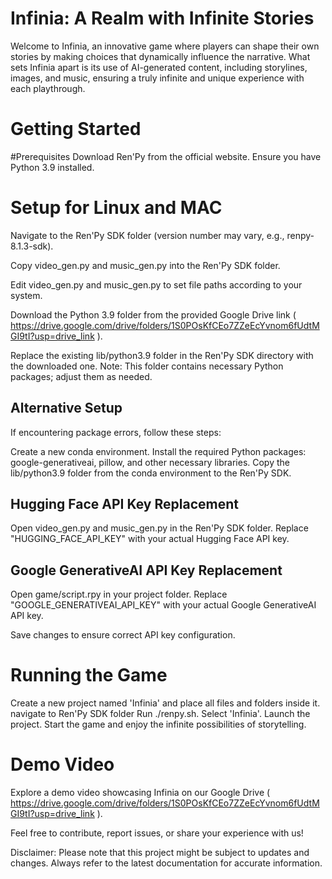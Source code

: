 # Infinia: A Realm with Infinite Stories
Welcome to Infinia, an innovative game where players can shape their own stories by making choices that dynamically influence the narrative. What sets Infinia apart is its use of AI-generated content, including storylines, images, and music, ensuring a truly infinite and unique experience with each playthrough.

# Getting Started

#Prerequisites
Download Ren'Py from the official website.
Ensure you have Python 3.9 installed.

# Setup for Linux and MAC
Navigate to the Ren'Py SDK folder (version number may vary, e.g., renpy-8.1.3-sdk).

Copy video_gen.py and music_gen.py into the Ren'Py SDK folder.

Edit video_gen.py and music_gen.py to set file paths according to your system.

Download the Python 3.9 folder from the provided Google Drive link ( https://drive.google.com/drive/folders/1S0POsKfCEo7ZZeEcYvnom6fUdtMGI9tI?usp=drive_link ).

Replace the existing lib/python3.9 folder in the Ren'Py SDK directory with the downloaded one. Note: This folder contains necessary Python packages; adjust them as needed.

## Alternative Setup
If encountering package errors, follow these steps:

Create a new conda environment.
Install the required Python packages: google-generativeai, pillow, and other necessary libraries.
Copy the lib/python3.9 folder from the conda environment to the Ren'Py SDK.

## Hugging Face API Key Replacement
Open video_gen.py and music_gen.py in the Ren'Py SDK folder.
Replace "HUGGING_FACE_API_KEY" with your actual Hugging Face API key.

## Google GenerativeAI API Key Replacement
Open game/script.rpy in your project folder.
Replace "GOOGLE_GENERATIVEAI_API_KEY" with your actual Google GenerativeAI API key.

Save changes to ensure correct API key configuration.

# Running the Game
Create a new project named 'Infinia' and place all files and folders inside it.
navigate to Ren'Py SDK folder
Run ./renpy.sh.
Select 'Infinia'.
Launch the project.
Start the game and enjoy the infinite possibilities of storytelling.

# Demo Video
Explore a demo video showcasing Infinia on our Google Drive ( https://drive.google.com/drive/folders/1S0POsKfCEo7ZZeEcYvnom6fUdtMGI9tI?usp=drive_link ).

Feel free to contribute, report issues, or share your experience with us!

Disclaimer: Please note that this project might be subject to updates and changes. Always refer to the latest documentation for accurate information.
